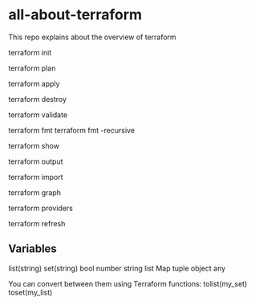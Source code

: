 # all-about-terraform
This repo explains about the overview of terraform 

terraform init

terraform plan 

terraform apply

terraform destroy

terraform validate

terraform fmt 
terraform fmt -recursive

terraform show

terraform output

terraform import

terraform graph

terraform providers

terraform refresh




Variables
-------------
list(string)
set(string)
bool
number
string
list
Map
tuple
object
any

You can convert between them using Terraform functions:
tolist(my_set)
toset(my_list)

